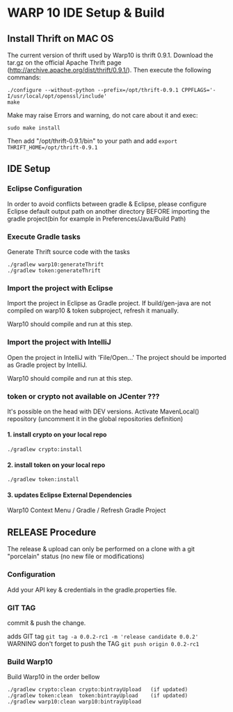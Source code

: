 # WARP 10 IDE Setup & Build  

## Install Thrift on MAC OS
The current version of thrift used by Warp10 is thrift 0.9.1. Download the tar.gz on the official Apache Thrift page (http://archive.apache.org/dist/thrift/0.9.1/). Then execute the following commands: 

    ./configure --without-python --prefix=/opt/thrift-0.9.1 CPPFLAGS='-I/usr/local/opt/openssl/include'
    make

Make may raise Errors and warning, do not care about it and exec: 

    sudo make install
  
Then add "/opt/thrift-0.9.1/bin" to your path and add `export THRIFT_HOME=/opt/thrift-0.9.1`

## IDE Setup

### Eclipse Configuration
In order to avoid conflicts between gradle & Eclipse, please configure Eclipse default output path on another directory BEFORE importing the gradle project(bin for example in Preferences/Java/Build Path)

### Execute Gradle tasks
Generate Thrift source code with the tasks

    ./gradlew warp10:generateThrift
    ./gradlew token:generateThrift

### Import the project with Eclipse
Import the project in Eclipse as Gradle project.
If build/gen-java are not compiled on warp10 & token subproject, refresh it manually.

Warp10 should compile and run at this step.

### Import the project with IntelliJ
Open the project in IntelliJ with 'File/Open...'
The project should be imported as Gradle project by IntelliJ.

Warp10 should compile and run at this step.

### token or crypto not available on JCenter ???
It's possible on the head with DEV versions.
Activate MavenLocal() repository (uncomment it in the global repositories definition)

#### 1. install crypto on your local repo

    ./gradlew crypto:install
   
#### 2. install token on  your local repo

    ./gradlew token:install
    
#### 3. updates Eclipse External Dependencies
Warp10 Context Menu / Gradle / Refresh Gradle Project  

## RELEASE Procedure

The release & upload can only be performed on a clone with a git "porcelain" status (no new file or modifications)

### Configuration

Add your API key & credentials in the gradle.properties file.

### GIT TAG

commit & push the change.

adds GIT tag `git tag -a 0.0.2-rc1 -m 'release candidate 0.0.2'`
WARNING don't forget to push the TAG `git push origin 0.0.2-rc1`

### Build Warp10
Build Warp10 in the order bellow

    ./gradlew crypto:clean crypto:bintrayUpload   (if updated)
    ./gradlew token:clean  token:bintrayUpload    (if updated)
    ./gradlew warp10:clean warp10:bintrayUpload
